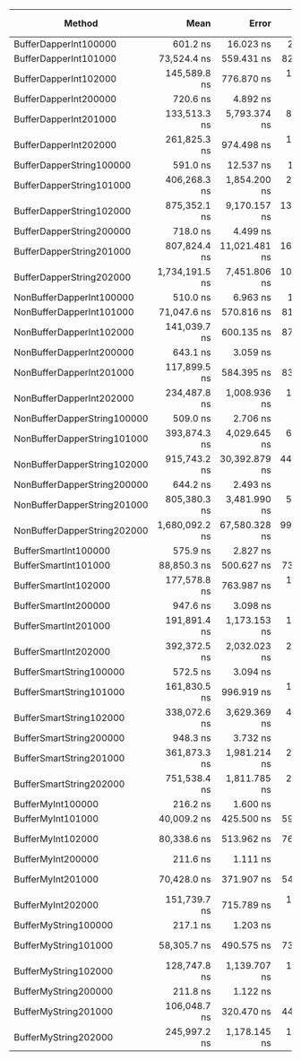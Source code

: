 |                      Method |           Mean |         Error |        StdDev |         Median |   Gen 0 |   Gen 1 | Gen 2 | Allocated |
|---------------------------- |---------------:|--------------:|--------------:|---------------:|--------:|--------:|------:|----------:|
|       BufferDapperInt100000 |       601.2 ns |     16.023 ns |     22.462 ns |       614.9 ns |  0.1173 |       - |     - |     496 B |
|       BufferDapperInt101000 |    73,524.4 ns |    559.431 ns |    820.006 ns |    73,262.8 ns | 17.3340 |       - |     - |   73064 B |
|       BufferDapperInt102000 |   145,589.8 ns |    776.870 ns |  1,138.726 ns |   145,144.8 ns | 34.4238 |  0.2441 |     - |  145472 B |
|       BufferDapperInt200000 |       720.6 ns |      4.892 ns |      6.857 ns |       718.9 ns |  0.1173 |       - |     - |     496 B |
|       BufferDapperInt201000 |   133,513.3 ns |  5,793.374 ns |  8,671.250 ns |   132,995.8 ns | 26.8555 |  0.2441 |     - |  113064 B |
|       BufferDapperInt202000 |   261,825.3 ns |    974.498 ns |  1,397.595 ns |   261,454.4 ns | 46.8750 | 13.6719 |     - |  225472 B |
|    BufferDapperString100000 |       591.0 ns |     12.537 ns |     18.377 ns |       584.3 ns |  0.1173 |       - |     - |     496 B |
|    BufferDapperString101000 |   406,268.3 ns |  1,854.200 ns |  2,775.279 ns |   405,788.2 ns | 26.8555 |  1.4648 |     - |  113064 B |
|    BufferDapperString102000 |   875,352.1 ns |  9,170.157 ns | 13,441.497 ns |   878,441.0 ns | 46.8750 | 13.6719 |     - |  225472 B |
|    BufferDapperString200000 |       718.0 ns |      4.499 ns |      6.595 ns |       716.2 ns |  0.1173 |       - |     - |     496 B |
|    BufferDapperString201000 |   807,824.4 ns | 11,021.481 ns | 16,496.434 ns |   805,938.7 ns | 41.0156 | 10.7422 |     - |  193064 B |
|    BufferDapperString202000 | 1,734,191.5 ns |  7,451.806 ns | 10,922.760 ns | 1,734,964.1 ns | 78.1250 | 23.4375 |     - |  385472 B |
|    NonBufferDapperInt100000 |       510.0 ns |      6.963 ns |     10.206 ns |       505.5 ns |  0.1087 |       - |     - |     456 B |
|    NonBufferDapperInt101000 |    71,047.6 ns |    570.816 ns |    818.647 ns |    70,682.3 ns | 13.4277 |       - |     - |   56456 B |
|    NonBufferDapperInt102000 |   141,039.7 ns |    600.135 ns |    879.670 ns |   140,786.9 ns | 26.6113 |       - |     - |  112456 B |
|    NonBufferDapperInt200000 |       643.1 ns |      3.059 ns |      4.484 ns |       642.0 ns |  0.1087 |       - |     - |     456 B |
|    NonBufferDapperInt201000 |   117,899.5 ns |    584.395 ns |    838.121 ns |   117,675.4 ns | 22.9492 |       - |     - |   96456 B |
|    NonBufferDapperInt202000 |   234,487.8 ns |  1,008.936 ns |  1,478.885 ns |   234,211.2 ns | 45.6543 |       - |     - |  192456 B |
| NonBufferDapperString100000 |       509.0 ns |      2.706 ns |      3.967 ns |       509.5 ns |  0.1087 |       - |     - |     456 B |
| NonBufferDapperString101000 |   393,874.3 ns |  4,029.645 ns |  6,031.382 ns |   393,428.5 ns | 22.9492 |       - |     - |   96456 B |
| NonBufferDapperString102000 |   915,743.2 ns | 30,392.879 ns | 44,549.488 ns |   885,642.8 ns | 44.9219 |       - |     - |  192456 B |
| NonBufferDapperString200000 |       644.2 ns |      2.493 ns |      3.655 ns |       642.8 ns |  0.1087 |       - |     - |     456 B |
| NonBufferDapperString201000 |   805,380.3 ns |  3,481.990 ns |  5,211.678 ns |   804,131.5 ns | 41.9922 |       - |     - |  176456 B |
| NonBufferDapperString202000 | 1,680,092.2 ns | 67,580.328 ns | 99,058.369 ns | 1,759,409.8 ns | 83.9844 |       - |     - |  352456 B |
|        BufferSmartInt100000 |       575.9 ns |      2.827 ns |      4.144 ns |       575.3 ns |  0.0448 |       - |     - |     192 B |
|        BufferSmartInt101000 |    88,850.3 ns |    500.627 ns |    733.813 ns |    88,712.6 ns | 17.3340 |       - |     - |   72760 B |
|        BufferSmartInt102000 |   177,578.8 ns |    763.987 ns |  1,095.687 ns |   177,494.6 ns | 34.4238 |  0.2441 |     - |  145168 B |
|        BufferSmartInt200000 |       947.6 ns |      3.098 ns |      4.343 ns |       947.9 ns |  0.0448 |       - |     - |     192 B |
|        BufferSmartInt201000 |   191,891.4 ns |  1,173.153 ns |  1,719.593 ns |   191,399.7 ns | 26.8555 |       - |     - |  112760 B |
|        BufferSmartInt202000 |   392,372.5 ns |  2,032.023 ns |  2,978.512 ns |   391,386.1 ns | 47.8516 | 14.6484 |     - |  225168 B |
|     BufferSmartString100000 |       572.5 ns |      3.094 ns |      4.437 ns |       572.1 ns |  0.0448 |       - |     - |     192 B |
|     BufferSmartString101000 |   161,830.5 ns |    996.919 ns |  1,461.272 ns |   162,091.2 ns | 26.8555 |       - |     - |  112760 B |
|     BufferSmartString102000 |   338,072.6 ns |  3,629.369 ns |  4,967.921 ns |   336,379.2 ns | 48.8281 | 14.6484 |     - |  225168 B |
|     BufferSmartString200000 |       948.3 ns |      3.732 ns |      5.586 ns |       947.0 ns |  0.0448 |       - |     - |     192 B |
|     BufferSmartString201000 |   361,873.3 ns |  1,981.214 ns |  2,904.038 ns |   361,373.9 ns | 45.4102 |       - |     - |  192760 B |
|     BufferSmartString202000 |   751,538.4 ns |  1,811.785 ns |  2,479.992 ns |   751,268.8 ns | 73.2422 | 32.2266 |     - |  385168 B |
|           BufferMyInt100000 |       216.2 ns |      1.600 ns |      2.395 ns |       215.8 ns |  0.0455 |       - |     - |     192 B |
|           BufferMyInt101000 |    40,009.2 ns |    425.500 ns |    596.491 ns |    39,794.7 ns | 17.3340 |       - |     - |   72760 B |
|           BufferMyInt102000 |    80,338.6 ns |    513.962 ns |    769.275 ns |    80,060.8 ns | 34.4238 |  0.1221 |     - |  145168 B |
|           BufferMyInt200000 |       211.6 ns |      1.111 ns |      1.628 ns |       211.5 ns |  0.0455 |       - |     - |     192 B |
|           BufferMyInt201000 |    70,428.0 ns |    371.907 ns |    545.137 ns |    70,295.8 ns | 26.8555 |       - |     - |  112760 B |
|           BufferMyInt202000 |   151,739.7 ns |    715.789 ns |  1,049.195 ns |   151,413.8 ns | 48.8281 | 14.8926 |     - |  225168 B |
|        BufferMyString100000 |       217.1 ns |      1.203 ns |      1.764 ns |       216.3 ns |  0.0455 |       - |     - |     192 B |
|        BufferMyString101000 |    58,305.7 ns |    490.575 ns |    734.269 ns |    58,168.1 ns | 26.8555 |       - |     - |  112760 B |
|        BufferMyString102000 |   128,747.8 ns |  1,139.707 ns |  1,634.533 ns |   128,412.1 ns | 48.5840 | 14.8926 |     - |  225168 B |
|        BufferMyString200000 |       211.8 ns |      1.122 ns |      1.573 ns |       212.0 ns |  0.0455 |       - |     - |     192 B |
|        BufferMyString201000 |   106,048.7 ns |    320.470 ns |    449.254 ns |   105,921.3 ns | 45.6543 |       - |     - |  192760 B |
|        BufferMyString202000 |   245,997.2 ns |  1,178.145 ns |  1,763.392 ns |   245,588.6 ns | 72.5098 | 35.1563 |     - |  385168 B |

